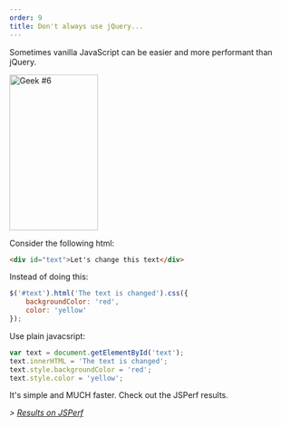 ```yaml
---
order: 9
title: Don't always use jQuery...
---
```


Sometimes vanilla JavaScript can be easier and more performant than jQuery.

<div class="img-right">
  <img id="geek-6" class="icos-geek" src="http://browserdiet.com/img/6.png" alt="Geek #6" width="156" height="275" />
</div>

Consider the following html:

```html
<div id="text">Let's change this text</div>
```

Instead of doing this:

```js
$('#text').html('The text is changed').css({
	backgroundColor: 'red',
	color: 'yellow'
});
```

Use plain javacsript:

```js
var text = document.getElementById('text');
text.innerHTML = 'The text is changed';
text.style.backgroundColor = 'red';
text.style.color = 'yellow';
```

It's simple and MUCH faster. Check out the JSPerf results.

*> [Results on JSPerf](http://jsperf.com/jquery-vs-javascript-performance-text)*
